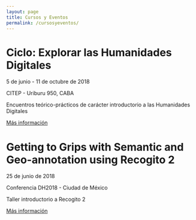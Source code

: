 ```yaml
---
layout: page
title: Cursos y Eventos
permalink: /cursosyeventos/
---
```


# Ciclo: Explorar las Humanidades Digitales

5 de junio - 11 de octubre de 2018

CITEP - Uriburu 950, CABA

Encuentros teórico-prácticos de carácter introductorio a las Humanidades Digitales

[Más información](http://citep.rec.uba.ar/explorar-hd/)


# Getting to Grips with Semantic and Geo-annotation using Recogito 2

25 de junio de 2018

Conferencia DH2018 - Ciudad de México

Taller introductorio a Recogito 2

[Más información](https://dh2018.adho.org/talleres/)
